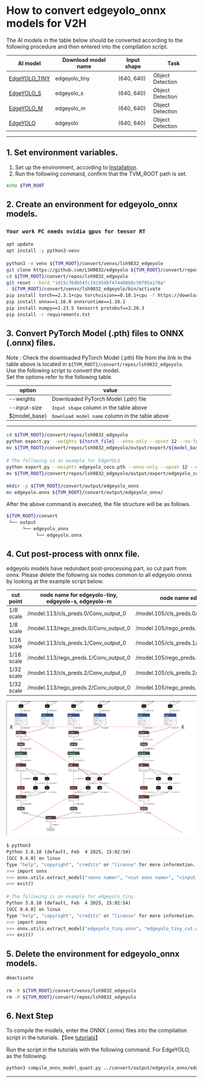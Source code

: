 # How to convert edgeyolo_onnx models for V2H
<!-- Below is a list of AI models supported by this manual. -->
The AI models in the table below should be converted according to the following procedure and then entered into the compilation script.

| AI model                                                                                             | Download model name | Input shape | Task             |
|------------------------------------------------------------------------------------------------------|---------------------|-------------|------------------|
| [EdgeYOLO_TINY](https://github.com/LSH9832/edgeyolo/releases/download/v0.0.0/edgeyolo_tiny_coco.pth) | edgeyolo_tiny       | (640, 640)  | Object Detection |
| [EdgeYOLO_S](https://github.com/LSH9832/edgeyolo/releases/download/v0.0.0/edgeyolo_s_coco.pth)       | edgeyolo_s          | (640, 640)  | Object Detection |
| [EdgeYOLO_M](https://github.com/LSH9832/edgeyolo/releases/download/v0.0.0/edgeyolo_m_coco.pth)       | edgeyolo_m          | (640, 640)  | Object Detection |
| [EdgeYOLO](https://github.com/LSH9832/edgeyolo/releases/download/v0.0.0/edgeyolo_coco.pth)           | edgeyolo            | (640, 640)  | Object Detection |

---

## 1. Set environment variables.

1. Set up the environment, according to [Installation](../../../setup/SetupV2H.md).  
2. Run the following command, confirm that the TVM_ROOT path is set.

```sh
echo $TVM_ROOT
```

## 2. Create an environment for edgeyolo_onnx models.

### `Your work PC needs nvidia gpus for tensor RT`

```sh
apt update
apt install -y python3-venv 

python3 -m venv ${TVM_ROOT}/convert/venvs/lsh9832_edgeyolo
git clone https://github.com/LSH9832/edgeyolo ${TVM_ROOT}/convert/repos/lsh9832_edgeyolo
cd ${TVM_ROOT}/convert/repos/lsh9832_edgeyolo
git reset --hard "1d15c76db54fc191954bf474480b8c50f05a178a"
. ${TVM_ROOT}/convert/venvs/lsh9832_edgeyolo/bin/activate
pip install torch==2.3.1+cpu torchvision==0.18.1+cpu -f https://download.pytorch.org/whl/torch_stable.html
pip install onnx==1.16.0 onnxruntime==1.18.1
pip install numpy==1.23.5 tensorrt protobuf==3.20.3
pip install -r requirements.txt
```

## 3. Convert PyTorch Model (.pth) files to ONNX (.onnx) files.

Note : Check the downloaded PyTorch Model (.pth) file from the link in the table above is located in `${TVM_ROOT}/convert/repos/lsh9832_edgeyolo`.\
Use the following script to convert the model. \
Set the options refer to the following table.

| option        | value                                           |
|---------------|-------------------------------------------------|
| --weights     | Downloaded PyTorch Model (.pth) file            |
| --input-size  | `Input shape` column in the table above         |
| ${model_base} | `Download model name` column in the table above |
---

```sh
cd ${TVM_ROOT}/convert/repos/lsh9832_edgeyolo
python export.py --weights ${torch_file} --onnx-only --opset 12 --no-fp16 --input-size ${image_size}
mv ${TVM_ROOT}/convert/repos/lsh9832_edgeyolo/output/export/${model_base}_coco/*.onnx "${model_base}.onnx"

# The following is an example for EdgeYOLO
python export.py --weights edgeyolo_coco.pth --onnx-only --opset 12 --no-fp16 --input-size 320
mv ${TVM_ROOT}/convert/repos/lsh9832_edgeyolo/output/export/edgeyolo_coco/*.onnx "edgeyolo.onnx"

mkdir -p ${TVM_ROOT}/convert/output/edgeyolo_onnx
mv edgeyolo.onnx ${TVM_ROOT}/convert/output/edgeyolo_onnx/
```

After the above command is executed, the file structure will be as follows.

```sh
${TVM_ROOT}/convert
 └── output
      └── edgeyolo_onnx
           └── edgeyolo.onnx
```
## 4. Cut post-process with onnx file.

edgeyolo models have redundant post-processing part, so cut part from onnx.
Please delete the following six nodes common to all edgeyolo onnxs by looking at the example script below.

| cut point  | node name for edgeyolo-tiny, edgeyolo-s, edgeyolo-m | node name edgeyolo                    |
|------------|-----------------------------------------------------|---------------------------------------|
| 1/8 scale  | /model.113/cls_preds.0/Conv_output_0                | /model.105/cls_preds.0/Conv_output_0  |
| 1/8 scale  | /model.113/rego_preds.0/Conv_output_0               | /model.105/rego_preds.0/Conv_output_0 |
| 1/16 scale | /model.113/cls_preds.1/Conv_output_0                | /model.105/cls_preds.1/Conv_output_0  |
| 1/16 scale | /model.113/rego_preds.1/Conv_output_0               | /model.105/rego_preds.1/Conv_output_0 |
| 1/32 scale | /model.113/cls_preds.2/Conv_output_0                | /model.105/cls_preds.2/Conv_output_0  |
| 1/32 scale | /model.113/rego_preds.2/Conv_output_0               | /model.105/rego_preds.2/Conv_output_0 |

<center><img src=./img/cut_edgeyolo.png></center>

```sh
$ python3
Python 3.8.10 (default, Feb  4 2025, 15:02:54)
[GCC 9.4.0] on linux
Type "help", "copyright", "credits" or "license" for more information.
>>> import onnx
>>> onnx.utils.extract_model("<onnx name>", "<cut onnx name>", "<input_node_list>", "<output_node_list>")
>>> exit()

# The following is an example for edgeyolo_tiny.
Python 3.8.10 (default, Feb  4 2025, 15:02:54)
[GCC 9.4.0] on linux
Type "help", "copyright", "credits" or "license" for more information.
>>> import onnx
>>> onnx.utils.extract_model("edgeyolo_tiny.onnx", "edgeyolo_tiny_cut.onnx", ["input_0"], ["/model.113/cls_preds.0/Conv_output_0", "/model.113/rego_preds.0/Conv_output_0", "/model.113/cls_preds.1/Conv_output_0", "/model.113/rego_preds.1/Conv_output_0", "/model.113/cls_preds.2/Conv_output_0", "/model.113/rego_preds.2/Conv_output_0"])
>>> exit()
```

## 5. Delete the environment for edgeyolo_onnx models.

```sh
deactivate

rm -R ${TVM_ROOT}/convert/venvs/lsh9832_edgeyolo
rm -R ${TVM_ROOT}/convert/repos/lsh9832_edgeyolo
```

## 6. Next Step

To compile the models, enter the ONNX (.onnx) files into the compilation script in the tutorials.【See [tutorials](../../../tutorials/)】

Run the script in the tutorials with the following command. For EdgeYOLO, as the following.

```sh
python3 compile_onnx_model_quant.py ../convert/output/edgeyolo_onnx/edgeyolo_tiny_cut.onnx -o edgeyolo_onnx -t $SDK -d $TRANSLATOR -c $QUANTIZER --images $TRANSLATOR/../GettingStarted/tutorials/calibrate_sample/
```

----
